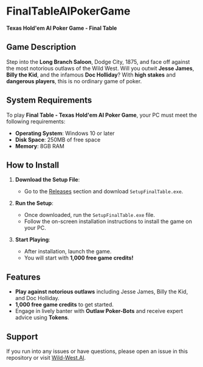 # FinalTableAIPokerGame

**Texas Hold'em AI Poker Game - Final Table**

## Game Description
Step into the **Long Branch Saloon**, Dodge City, 1875, and face off against the most notorious outlaws of the Wild West. Will you outwit **Jesse James**, **Billy the Kid**, and the infamous **Doc Holliday**? With **high stakes** and **dangerous players**, this is no ordinary game of poker.

## System Requirements
To play **Final Table - Texas Hold'em AI Poker Game**, your PC must meet the following requirements:
- **Operating System**: Windows 10 or later
- **Disk Space**: 250MB of free space
- **Memory**: 8GB RAM

## How to Install
1. **Download the Setup File**:
   - Go to the [Releases](https://github.com/adminwildwestai/FinalTableAIPokerGame/releases/latest) section and download `SetupFinalTable.exe`.

2. **Run the Setup**:
   - Once downloaded, run the `SetupFinalTable.exe` file.
   - Follow the on-screen installation instructions to install the game on your PC.

3. **Start Playing**:
   - After installation, launch the game.
   - You will start with **1,000 free game credits!**

## Features
- **Play against notorious outlaws** including Jesse James, Billy the Kid, and Doc Holliday.
- **1,000 free game credits** to get started.
- Engage in lively banter with **Outlaw Poker-Bots** and receive expert advice using **Tokens**.

## Support
If you run into any issues or have questions, please open an issue in this repository or visit [Wild-West.AI](https://www.wild-west.ai).

